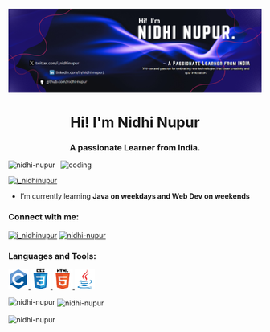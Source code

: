 ![logo](https://github.com/nidhi-nupur/nidhi-nupur/blob/main/Git.png)
<h1 align="center">Hi! I'm Nidhi Nupur</h1>
<h3 align="center">A passionate Learner from India.</h3>

<img align="right" alt="coding" width="400" src="https://camo.githubusercontent.com/b70081ec9c6d16a35bf18610619030bfc810cda3118051cf75ace93700e233c1/68747470733a2f2f63646e2e6472696262626c652e636f6d2f75736572732f313336343032392f73637265656e73686f74732f31363039333236382f6d656469612f36386538326137666234393034363134613930363664366235343063313462322e676966">

<p align="left"> <img src="https://komarev.com/ghpvc/?username=nidhi-nupur&label=Profile%20views&color=0e75b6&style=flat" alt="nidhi-nupur" /> </p>

<p align="left"> <a href="https://twitter.com/i_nidhinupur" target="blank"><img src="https://img.shields.io/twitter/follow/i_nidhinupur?logo=twitter&style=for-the-badge" alt="i_nidhinupur" /></a> </p>

- I’m currently learning **Java on weekdays and Web Dev on weekends**

<h3 align="left">Connect with me:</h3>
<p align="left">
<a href="https://twitter.com/i_nidhinupur" target="blank"><img align="center" src="https://raw.githubusercontent.com/rahuldkjain/github-profile-readme-generator/master/src/images/icons/Social/twitter.svg" alt="i_nidhinupur" height="30" width="40" /></a>
<a href="https://linkedin.com/in/nidhi-nupur" target="blank"><img align="center" src="https://raw.githubusercontent.com/rahuldkjain/github-profile-readme-generator/master/src/images/icons/Social/linked-in-alt.svg" alt="nidhi-nupur" height="30" width="40" /></a>
</p>

<h3 align="left">Languages and Tools:</h3>
<p align="left"> <a href="https://www.cprogramming.com/" target="_blank" rel="noreferrer"> <img src="https://raw.githubusercontent.com/devicons/devicon/master/icons/c/c-original.svg" alt="c" width="40" height="40"/> </a> <a href="https://www.w3schools.com/css/" target="_blank" rel="noreferrer"> <img src="https://raw.githubusercontent.com/devicons/devicon/master/icons/css3/css3-original-wordmark.svg" alt="css3" width="40" height="40"/> </a> <a href="https://www.w3.org/html/" target="_blank" rel="noreferrer"> <img src="https://raw.githubusercontent.com/devicons/devicon/master/icons/html5/html5-original-wordmark.svg" alt="html5" width="40" height="40"/> </a> <a href="https://www.java.com" target="_blank" rel="noreferrer"> <img src="https://raw.githubusercontent.com/devicons/devicon/master/icons/java/java-original.svg" alt="java" width="40" height="40"/> </a> </p>

<p><img align="left" src="https://github-readme-stats.vercel.app/api/top-langs?username=nidhi-nupur&show_icons=true&locale=en&layout=compact" alt="nidhi-nupur" /></p>

<p>&nbsp;<img align="center" src="https://github-readme-stats.vercel.app/api?username=nidhi-nupur&show_icons=true&locale=en" alt="nidhi-nupur" /></p>

<p><img align="center" src="https://github-readme-streak-stats.herokuapp.com/?user=nidhi-nupur&" alt="nidhi-nupur" /></p>
